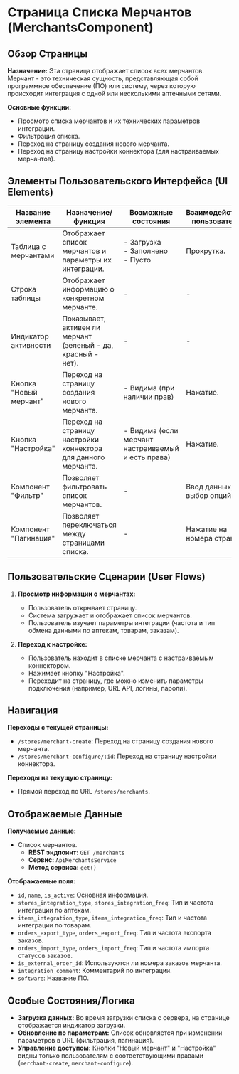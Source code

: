 # Страница Списка Мерчантов (MerchantsComponent)

## Обзор Страницы

**Назначение:** Эта страница отображает список всех мерчантов. Мерчант - это техническая сущность, представляющая собой программное обеспечение (ПО) или систему, через которую происходит интеграция с одной или несколькими аптечными сетями.

**Основные функции:**
-   Просмотр списка мерчантов и их технических параметров интеграции.
-   Фильтрация списка.
-   Переход на страницу создания нового мерчанта.
-   Переход на страницу настройки коннектора (для настраиваемых мерчантов).

## Элементы Пользовательского Интерфейса (UI Elements)

| Название элемента | Назначение/функция | Возможные состояния | Взаимодействие пользователя |
| --- | --- | --- | --- |
| Таблица с мерчантами | Отображает список мерчантов и параметры их интеграции. | - Загрузка<br>- Заполнено<br>- Пусто | Прокрутка. |
| Строка таблицы | Отображает информацию о конкретном мерчанте. | - | - |
| Индикатор активности | Показывает, активен ли мерчант (зеленый - да, красный - нет). | - | - |
| Кнопка "Новый мерчант" | Переход на страницу создания нового мерчанта. | - Видима (при наличии прав) | Нажатие. |
| Кнопка "Настройка" | Переход на страницу настройки коннектора для данного мерчанта. | - Видима (если мерчант настраиваемый и есть права) | Нажатие. |
| Компонент "Фильтр" | Позволяет фильтровать список мерчантов. | - | Ввод данных, выбор опций. |
| Компонент "Пагинация" | Позволяет переключаться между страницами списка. | - | Нажатие на номера страниц. |

## Пользовательские Сценарии (User Flows)

1.  **Просмотр информации о мерчантах:**
    -   Пользователь открывает страницу.
    -   Система загружает и отображает список мерчантов.
    -   Пользователь изучает параметры интеграции (частота и тип обмена данными по аптекам, товарам, заказам).

2.  **Переход к настройке:**
    -   Пользователь находит в списке мерчанта с настраиваемым коннектором.
    -   Нажимает кнопку "Настройка".
    -   Переходит на страницу, где можно изменить параметры подключения (например, URL API, логины, пароли).

## Навигация

**Переходы с текущей страницы:**
-   `/stores/merchant-create`: Переход на страницу создания нового мерчанта.
-   `/stores/merchant-configure/:id`: Переход на страницу настройки коннектора.

**Переходы на текущую страницу:**
-   Прямой переход по URL `/stores/merchants`.

## Отображаемые Данные

**Получаемые данные:**
-   Список мерчантов.
    -   **REST эндпоинт:** `GET /merchants`
    -   **Сервис:** `ApiMerchantsService`
    -   **Метод сервиса:** `get()`

**Отображаемые поля:**
-   `id`, `name`, `is_active`: Основная информация.
-   `stores_integration_type`, `stores_integration_freq`: Тип и частота интеграции по аптекам.
-   `items_integration_type`, `items_integration_freq`: Тип и частота интеграции по товарам.
-   `orders_export_type`, `orders_export_freq`: Тип и частота экспорта заказов.
-   `orders_import_type`, `orders_import_freq`: Тип и частота импорта статусов заказов.
-   `is_external_order_id`: Используются ли номера заказов мерчанта.
-   `integration_comment`: Комментарий по интеграции.
-   `software`: Название ПО.

## Особые Состояния/Логика

-   **Загрузка данных:** Во время загрузки списка с сервера, на странице отображается индикатор загрузки.
-   **Обновление по параметрам:** Список обновляется при изменении параметров в URL (фильтрация, пагинация).
-   **Управление доступом:** Кнопки "Новый мерчант" и "Настройка" видны только пользователям с соответствующими правами (`merchant-create`, `merchant-configure`).
